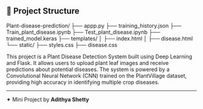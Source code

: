 ## 📂 Project Structure
Plant-disease-prediction/
├── appp.py
├── training_history.json
├── Train_plant_disease.ipynb
├── Test_plant_disease.ipynb
├── trained_model.keras
├── templates/
│   ├── index.html
│   ├── disease.html
└── static/
    ├── styles.css
    ├── disease.css

This project is a Plant Disease Detection System built using Deep Learning and Flask. It allows users to upload plant leaf images and receive predictions about potential diseases. The system is powered by a Convolutional Neural Network (CNN) trained on the PlantVillage dataset, providing high accuracy in identifying multiple crop diseases.

---

✦ Mini Project by **Adithya Shetty**
